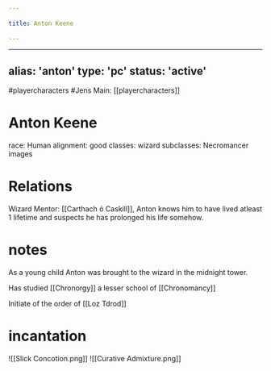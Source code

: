 --- 
title: Anton Keene 
---
---
alias: 'anton'
type: 'pc'
status: 'active'
---
#playercharacters #Jens 
Main: [[playercharacters]]

# Anton Keene 
race: Human
alignment: good
classes: wizard
subclasses: Necromancer
images

# Relations
Wizard Mentor: [[Carthach ó Caskill]], Anton knows him to have lived atleast 1 lifetime and suspects he has prolonged his life somehow.

# notes
As a young child Anton was brought to the wizard in the midnight tower.

Has studied [[Chronorgy]] a lesser school of [[Chronomancy]]

Initiate of the order of [[Loz Tdrod]]

# incantation 

![[Slick Concotion.png]]
![[Curative Admixture.png]]
